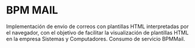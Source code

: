 <h1 aling="center">BPM MAIL</h1>

Implementación de envio de correos con plantillas HTML interpretadas por el navegador, con el objetivo de facilitar la visualización de plantillas HTML en la empresa Sistemas y Computadores. Consumo de servicio BPMMail.
